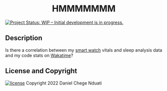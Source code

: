 <h1 align="center">HMMMMMMM</h1>

[![Project Status: WIP – Initial development is in progress.](https://www.repostatus.org/badges/latest/wip.svg)]()

## <b>Description</b>
Is there a correlation between my [smart watch](https://www.mi.com/global/mi-smart-band-5/) vitals and sleep analysis data and my code stats on [Wakatime](https://wakatime.com/)?

## <b>License and Copyright</b>
[![license](https://img.shields.io/github/license/mashape/apistatus.svg?style=for-the-badge)](LICENSE)
Copyright 2022 Daniel Chege Nduati
